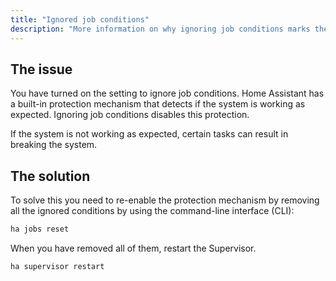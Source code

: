 ```yaml
---
title: "Ignored job conditions"
description: "More information on why ignoring job conditions marks the installation as unsupported."
---
```


## The issue

You have turned on the setting to ignore job conditions. Home Assistant has a built-in protection mechanism that detects if the system is working as expected. Ignoring job conditions disables this protection.

If the system is not working as expected, certain tasks can result in breaking the system.

## The solution

To solve this you need to re-enable the protection mechanism by removing all the ignored conditions by using the command-line interface (CLI):

```bash
ha jobs reset
```

When you have removed all of them, restart the Supervisor.

```bash
ha supervisor restart
```
